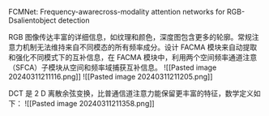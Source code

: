FCMNet: Frequency-awarecross-modality attention networks for RGB-Dsalientobject detection

RGB 图像传达丰富的详细信息，如纹理和颜色，深度图包含更多的轮廓。常规注意力机制无法维持来自不同模态的所有频率成分。设计 FACMA 模块来自动提取和强化不同模式下的互补信息，在 FACMA 模块中，利用两个空间频率通道注意（SFCA）子模块从空间和频率域捕获互补信息。
![[Pasted image 20240311211116.png]]
![[Pasted image 20240311211205.png]]

DCT 是 2 D 离散余弦变换，比普通信道注意力能保留更丰富的特征，数学定义如下：
![[Pasted image 20240311211358.png]]

